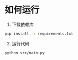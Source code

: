 # 如何运行

1. 下载依赖库
```bash
pip install -r requirements.txt
```

2. 运行代码
```bash
python src/main.py
```
